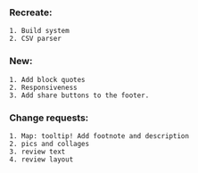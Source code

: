 ### Recreate:
	1. Build system
	2. CSV parser

### New:
	1. Add block quotes
	2. Responsiveness
	3. Add share buttons to the footer.

### Change requests:
	1. Map: tooltip! Add footnote and description
	2. pics and collages
	3. review text
	4. review layout
